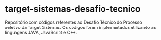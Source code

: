 # target-sistemas-desafio-tecnico

Repositório com códigos referentes ao Desafio Técnico do Processo seletivo da Target Sistemas. Os códigos foram implementados utilizando as linguagens JAVA, JavaScript e C++.
